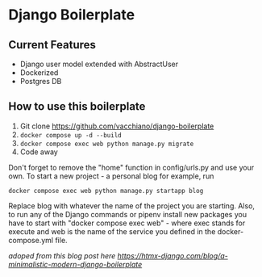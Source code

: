# Django Boilerplate

## Current Features

- Django user model extended with AbstractUser
- Dockerized
- Postgres DB

## How to use this boilerplate

1. Git clone https://github.com/vacchiano/django-boilerplate
2. `docker compose up -d --build`
3. `docker compose exec web python manage.py migrate`
4. Code away

Don't forget to remove the "home" function in config/urls.py and use your own. To start a new project - a personal blog for example, run 
```
docker compose exec web python manage.py startapp blog
```
Replace blog with whatever the name of the project you are starting. Also, to run any of the Django commands or pipenv install new packages you have to start with "docker compose exec web" - where exec stands for execute and web is the name of the service you defined in the docker-compose.yml file.

*adoped from this blog post here https://htmx-django.com/blog/a-minimalistic-modern-django-boilerplate*
